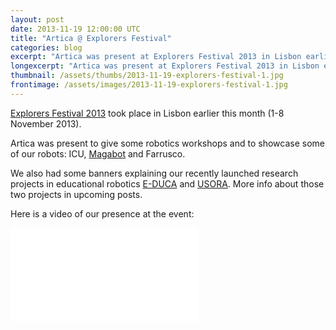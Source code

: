 ```yaml
---
layout: post
date: 2013-11-19 12:00:00 UTC
title: "Artica @ Explorers Festival"
categories: blog
excerpt: "Artica was present at Explorers Festival 2013 in Lisbon earlier this month (1-8 November 2013). We gave some robotics workshops and showcased some of our robots: ICU, Magabot and Farrusco. We also had some banners explaining our on-going research projects in educational robotics E-DUCA and USORA."
longexcerpt: "Artica was present at Explorers Festival 2013 in Lisbon earlier this month (1-8 November 2013). We gave some robotics workshops and showcased some of our robots: ICU, Magabot and Farrusco. We also had some banners explaining our on-going research projects in educational robotics E-DUCA and USORA."
thumbnail: /assets/thumbs/2013-11-19-explorers-festival-1.jpg
frontimage: /assets/images/2013-11-19-explorers-festival-1.jpg
---
```


<a href="http://explorersfestival.com">Explorers Festival 2013</a> took place in Lisbon earlier this month (1-8 November 2013).

Artica was present to give some robotics workshops and to showcase some of our robots: ICU, <a href="http://magabot.cc">Magabot</a> and Farrusco.

We also had some banners explaining our recently launched research projects in educational robotics <a href="http://e-duca.cc">E-DUCA</a> and <a href="http://usora.cc">USORA</a>. More info about those two projects in upcoming posts.

Here is a video of our presence at the event:

<div class="video-container"><iframe src="//www.youtube.com/embed/pWb_nOIrxsw?list=UU_SK27zLYcoPh27UTATRQNQ" frameborder="0" allowfullscreen></iframe></div>

